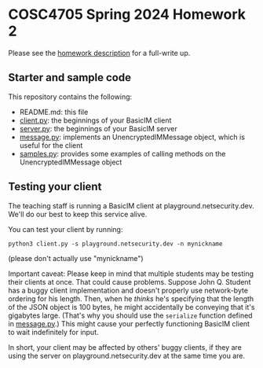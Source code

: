# COSC4705 Spring 2024 Homework 2

Please see the [homework description](https://georgetown.instructure.com/courses/183077/assignments/966043) for a full-write up.

## Starter and sample code

This repository contains the following:

* README.md: this file
* [client.py](client.py): the beginnings of your BasicIM client
* [server.py](server.py): the beginnings of your BasicIM server
* [message.py](message.py): implements an UnencryptedIMMessage object, which is useful for the client
* [samples.py](samples.py): provides some examples of calling methods on the UnencryptedIMMessage object

## Testing your client

The teaching staff is running a BasicIM client at playground.netsecurity.dev.  We'll do our best to keep this service alive.

You can test your client by running:

```
python3 client.py -s playground.netsecurity.dev -n mynickname
```
(please don't actually use "mynickname")

Important caveat: Please keep in mind that multiple students may be testing their clients at once.  That could cause problems.  Suppose John Q. Student has a buggy client implementation and doesn't properly use network-byte ordering for his length.  Then, when he *thinks* he's specifying that the length of the JSON object is 100 bytes, he might accidentally be conveying that it's gigabytes large.  (That's why you should use the `serialize` function defined in [message.py](message.py#L61).)  This might cause your perfectly functioning BasicIM client to wait indefinitely for input.

In short, your client may be affected by others' buggy clients, if they are using the server on playground.netsecurity.dev at the same time you are.  
